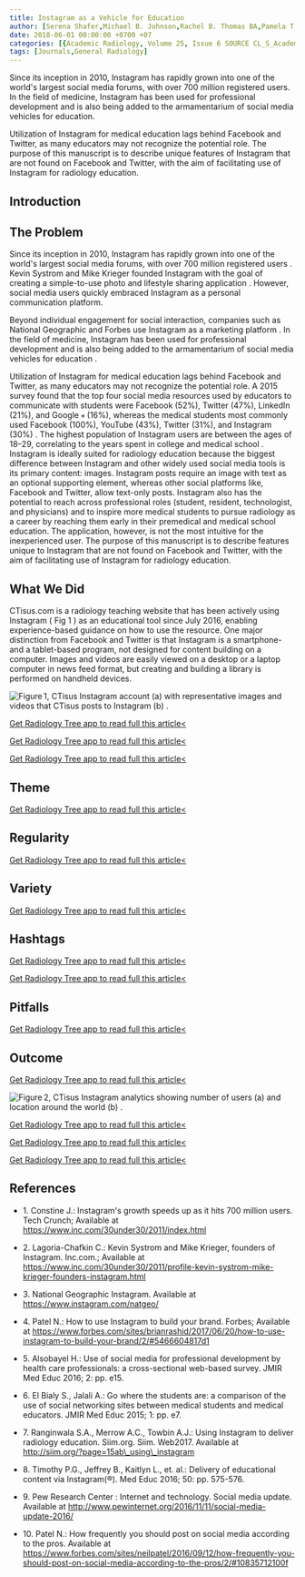 ```yaml
---
title: Instagram as a Vehicle for Education
author: [Serena Shafer,Michael B. Johnson,Rachel B. Thomas BA,Pamela T. Johnson MD,Elliot K. Fishman MD]
date: 2018-06-01 00:00:00 +0700 +07
categories: [{Academic Radiology, Volume 25, Issue 6 SOURCE CL_S_AcademicRadiologyVolume25Issue6 1}]
tags: [Journals,General Radiology]
---
```

Since its inception in 2010, Instagram has rapidly grown into one of the world's largest social media forums, with over 700 million registered users. In the field of medicine, Instagram has been used for professional development and is also being added to the armamentarium of social media vehicles for education.

Utilization of Instagram for medical education lags behind Facebook and Twitter, as many educators may not recognize the potential role. The purpose of this manuscript is to describe unique features of Instagram that are not found on Facebook and Twitter, with the aim of facilitating use of Instagram for radiology education.

## Introduction

## The Problem

Since its inception in 2010, Instagram has rapidly grown into one of the world's largest social media forums, with over 700 million registered users . Kevin Systrom and Mike Krieger founded Instagram with the goal of creating a simple-to-use photo and lifestyle sharing application . However, social media users quickly embraced Instagram as a personal communication platform.

Beyond individual engagement for social interaction, companies such as National Geographic and Forbes use Instagram as a marketing platform . In the field of medicine, Instagram has been used for professional development and is also being added to the armamentarium of social media vehicles for education .

Utilization of Instagram for medical education lags behind Facebook and Twitter, as many educators may not recognize the potential role. A 2015 survey found that the top four social media resources used by educators to communicate with students were Facebook (52%), Twitter (47%), LinkedIn (21%), and Google + (16%), whereas the medical students most commonly used Facebook (100%), YouTube (43%), Twitter (31%), and Instagram (30%) . The highest population of Instagram users are between the ages of 18–29, correlating to the years spent in college and medical school . Instagram is ideally suited for radiology education because the biggest difference between Instagram and other widely used social media tools is its primary content: images. Instagram posts require an image with text as an optional supporting element, whereas other social platforms like, Facebook and Twitter, allow text-only posts. Instagram also has the potential to reach across professional roles (student, resident, technologist, and physicians) and to inspire more medical students to pursue radiology as a career by reaching them early in their premedical and medical school education. The application, however, is not the most intuitive for the inexperienced user. The purpose of this manuscript is to describe features unique to Instagram that are not found on Facebook and Twitter, with the aim of facilitating use of Instagram for radiology education.

## What We Did

CTisus.com is a radiology teaching website that has been actively using Instagram (  Fig 1 ) as an educational tool since July 2016, enabling experience-based guidance on how to use the resource. One major distinction from Facebook and Twitter is that Instagram is a smartphone- and a tablet-based program, not designed for content building on a computer. Images and videos are easily viewed on a desktop or a laptop computer in news feed format, but creating and building a library is performed on handheld devices.

![Figure 1, CTisus Instagram account (a) with representative images and videos that CTisus posts to Instagram (b) .](https://storage.googleapis.com/dl.dentistrykey.com/clinical/InstagramasaVehicleforEducation/0_1s20S1076633218301302.jpg)

[Get Radiology Tree app to read full this article<](https://clinicalpub.com/app)

[Get Radiology Tree app to read full this article<](https://clinicalpub.com/app)

[Get Radiology Tree app to read full this article<](https://clinicalpub.com/app)

## Theme

[Get Radiology Tree app to read full this article<](https://clinicalpub.com/app)

## Regularity

[Get Radiology Tree app to read full this article<](https://clinicalpub.com/app)

## Variety

[Get Radiology Tree app to read full this article<](https://clinicalpub.com/app)

## Hashtags

[Get Radiology Tree app to read full this article<](https://clinicalpub.com/app)

[Get Radiology Tree app to read full this article<](https://clinicalpub.com/app)

## Pitfalls

[Get Radiology Tree app to read full this article<](https://clinicalpub.com/app)

## Outcome

[Get Radiology Tree app to read full this article<](https://clinicalpub.com/app)

![Figure 2, CTisus Instagram analytics showing number of users (a) and location around the world (b) .](https://storage.googleapis.com/dl.dentistrykey.com/clinical/InstagramasaVehicleforEducation/1_1s20S1076633218301302.jpg)

[Get Radiology Tree app to read full this article<](https://clinicalpub.com/app)

[Get Radiology Tree app to read full this article<](https://clinicalpub.com/app)

[Get Radiology Tree app to read full this article<](https://clinicalpub.com/app)

## References

- 1\. Constine J.: Instagram's growth speeds up as it hits 700 million users. Tech Crunch; Available at https://www.inc.com/30under30/2011/index.html

- 2\. Lagoria-Chafkin C.: Kevin Systrom and Mike Krieger, founders of Instagram. Inc.com.; Available at https://www.inc.com/30under30/2011/profile-kevin-systrom-mike-krieger-founders-instagram.html

- 3\.  National Geographic Instagram. Available at https://www.instagram.com/natgeo/

- 4\. Patel N.: How to use Instagram to build your brand. Forbes; Available at https://www.forbes.com/sites/brianrashid/2017/06/20/how-to-use-instagram-to-build-your-brand/2/#5466604817d1

- 5\. Alsobayel H.: Use of social media for professional development by health care professionals: a cross-sectional web-based survey. JMIR Med Educ 2016; 2: pp. e15.


- 6\. El Bialy S., Jalali A.: Go where the students are: a comparison of the use of social networking sites between medical students and medical educators. JMIR Med Educ 2015; 1: pp. e7.


- 7\. Ranginwala S.A., Merrow A.C., Towbin A.J.: Using Instagram to deliver radiology education. Siim.org. Siim. Web2017. Available at http://siim.org/?page=15ab\_using\_instagram

- 8\. Timothy P.G., Jeffrey B., Kaitlyn L., et. al.: Delivery of educational content via Instagram(®). Med Educ 2016; 50: pp. 575-576.


- 9\. Pew Research Center : Internet and technology. Social media update. Available at http://www.pewinternet.org/2016/11/11/social-media-update-2016/

- 10\. Patel N.: How frequently you should post on social media according to the pros. Available at https://www.forbes.com/sites/neilpatel/2016/09/12/how-frequently-you-should-post-on-social-media-according-to-the-pros/2/#10835712100f